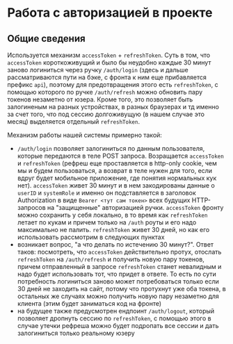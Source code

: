 # Работа с авторизацией в проекте
## Общие сведения

Используется механизм `accessToken` + `refreshToken`. Суть в том, что `accessToken` короткоживущий и было бы неудобно каждые 30 минут заново логиниться через ручку `/auth/login` (здесь и дальше рассматриваются пути на бэке, с фронта к ним еще прибавляется префикс `api`), поэтому для предотвращения этого есть `refreshToken`, с помощью которого по ручке `/auth/refresh` можно обновить пару токенов незаметно от юзера. Кроме того, это позволяет быть залогиненым на разных устройствах, в разных браузерах и тд именно за счет того, что под сессию долгоживущую (в нашем случае это месяц) выделяется отдельный `refreshToken`.

Механизм работы нашей системы примерно такой:
- `/auth/login` позволяет залогиниться по данным пользователя, которые передаются в теле POST запроса. Возращается `accessToken` и `refreshToken` (рефреш еще проставляется в http-only cookie, чем мы и будем пользоваться, а возврат в теле нужен для того, если вдруг будет мобильное приложение, где понятия нормальных кук нет). `accessToken` живет 30 минут и в нем закодированы данные о `userID` и `systemRole` и именно он подставляется в заголовок Authorization в виде `Bearer <тут сам токен>` всех будущих HTTP-запросов на "защищенные" авторизацией ручки. `accessToken` фронту можно сохранить у себя локально, в то время как `refreshToken` летает по кукам и причем только на `/auth` роуты и его надо максимально не палить. `refreshToken` живет 30 дней, но как его использовать рассмотрим в следующих пунктах
- возникает вопрос, "а что делать по истечению 30 минут?". Ответ таков: посмотреть, что `accessToken` действительно протух, отослать `refreshToken` на `/auth/refresh` и получить новую пару токенов, причем отправленный в запросе `refreshToken` станет невалидным и надо будет использовать тот, что придет в ответе. То есть по сути потребность логиниться заново может потребоваться только если 30 дней не заходить на сайт, потому что протухнут уже оба токена, в остальных же случаях можно получить новую пару незаметно для клиента (этим будет заниматься код на фронте)
- на будущее также предусмотрен ендпоинт `/auth/logout`, который позволяет дропнуть сессию по `refreshToken`, с помощью этого в случае утечки рефреша можно будет подропать все сессии и дать залогиниться только реальному юзеру